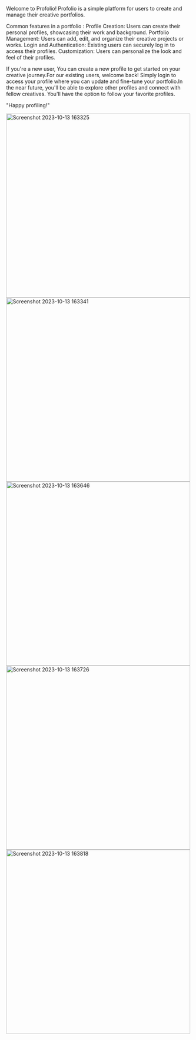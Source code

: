 
Welcome to Profolio!
Profolio is a simple platform for users to create and manage their creative portfolios.

Common features in a portfolio : Profile Creation: Users can create their personal profiles, showcasing their work and background. Portfolio Management: Users can add, edit, and organize their creative projects or works. Login and Authentication: Existing users can securely log in to access their profiles. Customization: Users can personalize the look and feel of their profiles.

If you're a new user, You can create a new profile to get started on your creative journey.For our existing users, welcome back! Simply login to access your profile where you can update and fine-tune your portfolio.In the near future, you'll be able to explore other profiles and connect with fellow creatives. You'll have the option to follow your favorite profiles.

"Happy profiling!"

<img width="500" alt="Screenshot 2023-10-13 163325" src="https://github.com/kavyasrir405/profolio/assets/102276103/cbbf9282-c24a-40b4-b2e1-93fe24f74d36">
<img width="500" alt="Screenshot 2023-10-13 163341" src="https://github.com/kavyasrir405/profolio/assets/102276103/0303df0c-5a64-4220-b9f0-8ddb3cc7ac7b">
<img width="500" alt="Screenshot 2023-10-13 163646" src="https://github.com/kavyasrir405/profolio/assets/102276103/411dc236-48f2-45ae-893a-2204e4b36b3d">
<img width="500" alt="Screenshot 2023-10-13 163726" src="https://github.com/kavyasrir405/profolio/assets/102276103/176ae0b8-ef96-4df6-ab5c-fe11b04f4c99">

<img width="500" alt="Screenshot 2023-10-13 163818" src="https://github.com/kavyasrir405/profolio/assets/102276103/18c0762c-1d93-4874-9091-8e203182e6b8">




